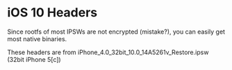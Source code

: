 iOS 10 Headers
================

Since rootfs of most IPSWs are not encrypted (mistake?), you can easily get most native binaries.

These headers are from iPhone_4.0_32bit_10.0_14A5261v_Restore.ipsw (32bit iPhone 5[c])

